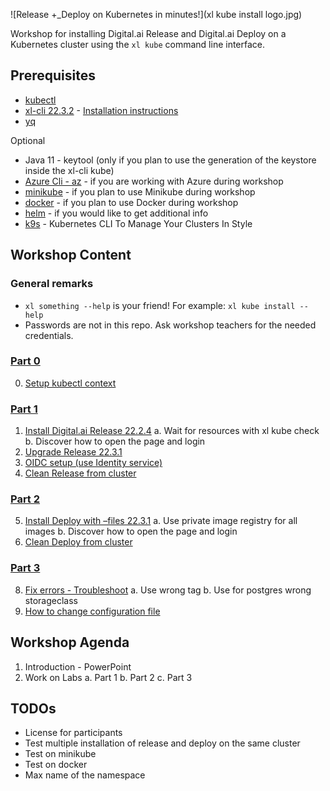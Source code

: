 ![Release +_Deploy on Kubernetes in minutes!](xl kube install logo.jpg)

Workshop for installing Digital.ai Release and Digital.ai Deploy on a Kubernetes cluster using the `xl kube` command line interface.

## Prerequisites

- [kubectl](https://kubernetes.io/docs/tasks/tools/)
- [xl-cli 22.3.2](https://dist.xebialabs.com/public/xl-cli/22.3.2/) - [Installation instructions](https://docs.digital.ai/bundle/devops-release-version-v.22.3/page/release/how-to/install-the-xl-cli.html)
- [yq](https://github.com/mikefarah/yq)

Optional

- Java 11 - keytool (only if you plan to use the generation of the keystore inside the xl-cli kube)
- [Azure Cli - az](https://learn.microsoft.com/en-us/cli/azure/install-azure-cli) - if you are working with Azure during workshop
- [minikube](https://minikube.sigs.k8s.io/docs/start/) - if you plan to use Minikube during workshop
- [docker](https://docs.docker.com/get-docker/) - if you plan to use Docker during workshop
- [helm](https://helm.sh/docs/intro/install/) - if you would like to get additional info 
- [k9s](https://k9scli.io/topics/install/) - Kubernetes CLI To Manage Your Clusters In Style


## Workshop Content

### General remarks

* `xl something --help` is your friend! For example: `xl kube install --help`
* Passwords are not in this repo. Ask workshop teachers for the needed credentials.


### [Part 0](./part-0/lab-0-setup-kubectl-context.md)

0. [Setup kubectl context](./part-0/lab-0-setup-kubectl-context.md)

### [Part 1](./part-1/lab-1-install-release.md)

1. [Install Digital.ai Release 22.2.4](./part-1/lab-1-install-release.md)
   a. Wait for resources with xl kube check
   b. Discover how to open the page and login
2. [Upgrade Release 22.3.1](./part-1/lab-2-upgrade-release.md)
3. [OIDC setup (use Identity service)](./part-1/lab-3-oidc-setup.md)
4. [Clean Release from cluster](./part-1/lab-4-clean-release.md)

### [Part 2](./part-2/lab-5-install-deploy.md)

5. [Install Deploy with –files 22.3.1](./part-2/lab-5-install-deploy.md)
   a. Use private image registry for all images
   b. Discover how to open the page and login
7. [Clean Deploy from cluster](./part-2/lab-6-clean-deploy.md)

### [Part 3](./part-3/lab-7-troubleshoot.md)

8. [Fix errors - Troubleshoot](./part-3/lab-7-troubleshoot.md)
    a. Use wrong tag
    b. Use for postgres wrong storageclass
9. [How to change configuration file](./part-3/lab-8-change-configuration-file.md)

## Workshop Agenda

1. Introduction - PowerPoint
2. Work on Labs
    a. Part 1
    b. Part 2
    c. Part 3

## TODOs

- License for participants
- Test multiple installation of release and deploy on the same cluster
- Test on minikube
- Test on docker
- Max name of the namespace
